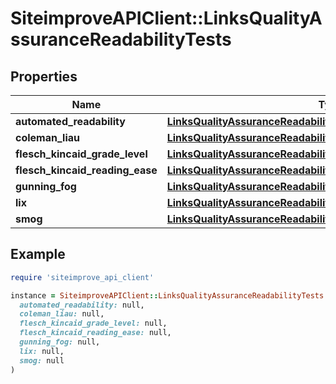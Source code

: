 # SiteimproveAPIClient::LinksQualityAssuranceReadabilityTests

## Properties

| Name | Type | Description | Notes |
| ---- | ---- | ----------- | ----- |
| **automated_readability** | [**LinksQualityAssuranceReadabilityTestsAutomatedReadability**](LinksQualityAssuranceReadabilityTestsAutomatedReadability.md) |  | [optional] |
| **coleman_liau** | [**LinksQualityAssuranceReadabilityTestsColemanLiau**](LinksQualityAssuranceReadabilityTestsColemanLiau.md) |  | [optional] |
| **flesch_kincaid_grade_level** | [**LinksQualityAssuranceReadabilityTestsFleschKincaidGradeLevel**](LinksQualityAssuranceReadabilityTestsFleschKincaidGradeLevel.md) |  | [optional] |
| **flesch_kincaid_reading_ease** | [**LinksQualityAssuranceReadabilityTestsFleschKincaidReadingEase**](LinksQualityAssuranceReadabilityTestsFleschKincaidReadingEase.md) |  | [optional] |
| **gunning_fog** | [**LinksQualityAssuranceReadabilityTestsGunningFog**](LinksQualityAssuranceReadabilityTestsGunningFog.md) |  | [optional] |
| **lix** | [**LinksQualityAssuranceReadabilityTestsLix**](LinksQualityAssuranceReadabilityTestsLix.md) |  | [optional] |
| **smog** | [**LinksQualityAssuranceReadabilityTestsSmog**](LinksQualityAssuranceReadabilityTestsSmog.md) |  | [optional] |

## Example

```ruby
require 'siteimprove_api_client'

instance = SiteimproveAPIClient::LinksQualityAssuranceReadabilityTests.new(
  automated_readability: null,
  coleman_liau: null,
  flesch_kincaid_grade_level: null,
  flesch_kincaid_reading_ease: null,
  gunning_fog: null,
  lix: null,
  smog: null
)
```

